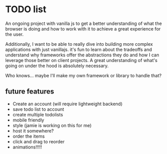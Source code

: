 # TODO list

An ongoing project with vanilla js to get a better understanding of what the browser is doing and how to work with it to achieve a great experience for the user.

Additionally, I want to be able to really dive into building more complex applications with just vanillajs. it's fun to learn about the tradeoffs and understand why frameworks offer the abstractions they do and how I can leverage those better on client projects. A great understanding of what's going on under the hood is absolutely necessary.

Who knows... maybe I'll make my own framework or library to handle that?

## future features

- Create an account (will require lightweight backend)
- save todo list to account
- create multiple todolists
- mobile friendly
- style (jamie is working on this for me)
- host it somewhere?
- order the items
- click and drag to reorder
- animations!!!!!

